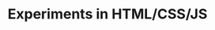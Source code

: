 ---
layout: experiments
images: ["experiments1.png", "experiments2.png", "experiments3.png", "experiments4.png", "experiments5.png"]
work: "UX & UI design - Development."
title: "Experiments in HTML/CSS/JS"
desc: "Experiments I did in my free time to test new technologies and apply my creativity."
website: ["http://glauberramos.github.io/canvassoundexperiment/", "http://glauberramos.github.io/carrosseljs/", "http://glauberramos.github.io/visited-countries/", "http://glauberramos.github.io/weather/", "http://glauberramos.github.io/store/"]
cover: "experiments.png"
category: project
class: "second"
link: "experiments.html"
---
